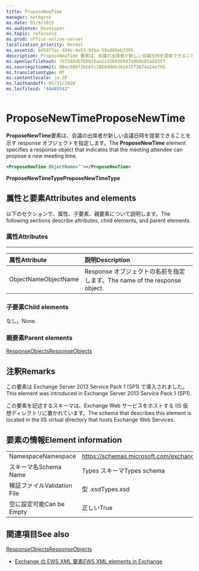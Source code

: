 ```yaml
---
title: ProposeNewTime
manager: sethgros
ms.date: 03/9/2015
ms.audience: Developer
ms.topic: reference
ms.prod: office-online-server
localization_priority: Normal
ms.assetid: 6d5977ac-484e-4e53-92ba-58a868eb3395
description: ProposeNewTime 要素は、会議の出席者が新しい会議日時を提案できることを示す response オブジェクトを指定します。
ms.openlocfilehash: 76f590db760826aa2cd26938947a9b0e02a603f7
ms.sourcegitcommit: 88ec988f2bb67c1866d06b361615f3674a24e795
ms.translationtype: MT
ms.contentlocale: ja-JP
ms.lasthandoff: 05/31/2020
ms.locfileid: "44465542"
---
```

# <a name="proposenewtime"></a><span data-ttu-id="ba18b-103">ProposeNewTime</span><span class="sxs-lookup"><span data-stu-id="ba18b-103">ProposeNewTime</span></span>

<span data-ttu-id="ba18b-104">**ProposeNewTime**要素は、会議の出席者が新しい会議日時を提案できることを示す response オブジェクトを指定します。</span><span class="sxs-lookup"><span data-stu-id="ba18b-104">The **ProposeNewTime** element specifies a response object that indicates that the meeting attendee can propose a new meeting time.</span></span> 
  
```XML
<ProposeNewTime ObjectName=""></ProposeNewTime>
```

 <span data-ttu-id="ba18b-105">**ProposeNewTimeType**</span><span class="sxs-lookup"><span data-stu-id="ba18b-105">**ProposeNewTimeType**</span></span>
## <a name="attributes-and-elements"></a><span data-ttu-id="ba18b-106">属性と要素</span><span class="sxs-lookup"><span data-stu-id="ba18b-106">Attributes and elements</span></span>

<span data-ttu-id="ba18b-107">以下のセクションで、属性、子要素、親要素について説明します。</span><span class="sxs-lookup"><span data-stu-id="ba18b-107">The following sections describe attributes, child elements, and parent elements.</span></span>
  
### <a name="attributes"></a><span data-ttu-id="ba18b-108">属性</span><span class="sxs-lookup"><span data-stu-id="ba18b-108">Attributes</span></span>

****

|<span data-ttu-id="ba18b-109">**属性**</span><span class="sxs-lookup"><span data-stu-id="ba18b-109">**Attribute**</span></span>|<span data-ttu-id="ba18b-110">**説明**</span><span class="sxs-lookup"><span data-stu-id="ba18b-110">**Description**</span></span>|
|:-----|:-----|
|<span data-ttu-id="ba18b-111">ObjectName</span><span class="sxs-lookup"><span data-stu-id="ba18b-111">ObjectName</span></span>  <br/> |<span data-ttu-id="ba18b-112">Response オブジェクトの名前を指定します。</span><span class="sxs-lookup"><span data-stu-id="ba18b-112">The name of the response object.</span></span>  <br/> |
   
### <a name="child-elements"></a><span data-ttu-id="ba18b-113">子要素</span><span class="sxs-lookup"><span data-stu-id="ba18b-113">Child elements</span></span>

<span data-ttu-id="ba18b-114">なし。</span><span class="sxs-lookup"><span data-stu-id="ba18b-114">None.</span></span>
  
### <a name="parent-elements"></a><span data-ttu-id="ba18b-115">親要素</span><span class="sxs-lookup"><span data-stu-id="ba18b-115">Parent elements</span></span>

[<span data-ttu-id="ba18b-116">ResponseObjects</span><span class="sxs-lookup"><span data-stu-id="ba18b-116">ResponseObjects</span></span>](responseobjects.md)
  
## <a name="remarks"></a><span data-ttu-id="ba18b-117">注釈</span><span class="sxs-lookup"><span data-stu-id="ba18b-117">Remarks</span></span>

<span data-ttu-id="ba18b-118">この要素は Exchange Server 2013 Service Pack 1 (SP1) で導入されました。</span><span class="sxs-lookup"><span data-stu-id="ba18b-118">This element was introduced in Exchange Server 2013 Service Pack 1 (SP1).</span></span>
  
<span data-ttu-id="ba18b-119">この要素を記述するスキーマは、Exchange Web サービスをホストする IIS 仮想ディレクトリに置かれています。</span><span class="sxs-lookup"><span data-stu-id="ba18b-119">The schema that describes this element is located in the IIS virtual directory that hosts Exchange Web Services.</span></span>
  
## <a name="element-information"></a><span data-ttu-id="ba18b-120">要素の情報</span><span class="sxs-lookup"><span data-stu-id="ba18b-120">Element information</span></span>

|||
|:-----|:-----|
|<span data-ttu-id="ba18b-121">Namespace</span><span class="sxs-lookup"><span data-stu-id="ba18b-121">Namespace</span></span>  <br/> |https://schemas.microsoft.com/exchange/services/2006/types  <br/> |
|<span data-ttu-id="ba18b-122">スキーマ名</span><span class="sxs-lookup"><span data-stu-id="ba18b-122">Schema Name</span></span>  <br/> |<span data-ttu-id="ba18b-123">Types スキーマ</span><span class="sxs-lookup"><span data-stu-id="ba18b-123">Types schema</span></span>  <br/> |
|<span data-ttu-id="ba18b-124">検証ファイル</span><span class="sxs-lookup"><span data-stu-id="ba18b-124">Validation File</span></span>  <br/> |<span data-ttu-id="ba18b-125">型 .xsd</span><span class="sxs-lookup"><span data-stu-id="ba18b-125">Types.xsd</span></span>  <br/> |
|<span data-ttu-id="ba18b-126">空に設定可能</span><span class="sxs-lookup"><span data-stu-id="ba18b-126">Can be Empty</span></span>  <br/> |<span data-ttu-id="ba18b-127">正しい</span><span class="sxs-lookup"><span data-stu-id="ba18b-127">True</span></span>  <br/> |
   
## <a name="see-also"></a><span data-ttu-id="ba18b-128">関連項目</span><span class="sxs-lookup"><span data-stu-id="ba18b-128">See also</span></span>



[<span data-ttu-id="ba18b-129">ResponseObjects</span><span class="sxs-lookup"><span data-stu-id="ba18b-129">ResponseObjects</span></span>](responseobjects.md)


- [<span data-ttu-id="ba18b-130">Exchange の EWS XML 要素</span><span class="sxs-lookup"><span data-stu-id="ba18b-130">EWS XML elements in Exchange</span></span>](ews-xml-elements-in-exchange.md)


